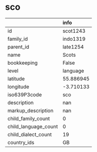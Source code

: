 # sco
|                      | info      |
|:---------------------|:----------|
| id                   | scot1243  |
| family_id            | indo1319  |
| parent_id            | late1254  |
| name                 | Scots     |
| bookkeeping          | False     |
| level                | language  |
| latitude             | 55.886945 |
| longitude            | -3.710133 |
| iso639P3code         | sco       |
| description          | nan       |
| markup_description   | nan       |
| child_family_count   | 0         |
| child_language_count | 0         |
| child_dialect_count  | 19        |
| country_ids          | GB        |